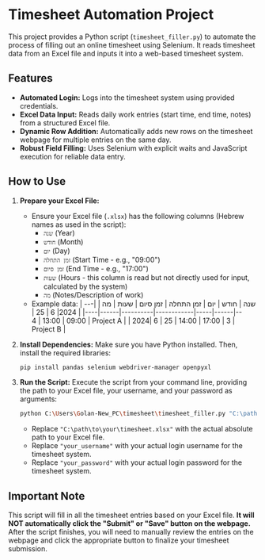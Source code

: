 # Timesheet Automation Project

This project provides a Python script (`timesheet_filler.py`) to automate the process of filling out an online timesheet using Selenium. It reads timesheet data from an Excel file and inputs it into a web-based timesheet system.

## Features

*   **Automated Login:** Logs into the timesheet system using provided credentials.
*   **Excel Data Input:** Reads daily work entries (start time, end time, notes) from a structured Excel file.
*   **Dynamic Row Addition:** Automatically adds new rows on the timesheet webpage for multiple entries on the same day.
*   **Robust Field Filling:** Uses Selenium with explicit waits and JavaScript execution for reliable data entry.

## How to Use

1.  **Prepare your Excel File:**
    *   Ensure your Excel file (`.xlsx`) has the following columns (Hebrew names as used in the script):
        *   `שנה` (Year)
        *   `חודש` (Month)
        *   `יום` (Day)
        *   `זמן התחלה` (Start Time - e.g., "09:00")
        *   `זמן סיום` (End Time - e.g., "17:00")
        *   `שעות` (Hours - this column is read but not directly used for input, calculated by the system)
        *   `מה` (Notes/Description of work)
    *   Example data:
        | שנה | חודש | יום | זמן התחלה | זמן סיום | שעות | מה |
        |-----|------|-----|------------|----------|------|----|
        | 2024| 6    | 25  | 09:00      | 13:00    | 4    | Project A |
        | 2024| 6    | 25  | 14:00      | 17:00    | 3    | Project B |

2.  **Install Dependencies:**
    Make sure you have Python installed. Then, install the required libraries:
    ```bash
    pip install pandas selenium webdriver-manager openpyxl
    ```

3.  **Run the Script:**
    Execute the script from your command line, providing the path to your Excel file, your username, and your password as arguments:

    ```bash
    python C:\Users\Golan-New_PC\timesheet\timesheet_filler.py "C:\path\to\your\timesheet.xlsx" "your_username" "your_password"
    ```
    *   Replace `"C:\path\to\your\timesheet.xlsx"` with the actual absolute path to your Excel file.
    *   Replace `"your_username"` with your actual login username for the timesheet system.
    *   Replace `"your_password"` with your actual login password for the timesheet system.

## Important Note

This script will fill in all the timesheet entries based on your Excel file. **It will NOT automatically click the "Submit" or "Save" button on the webpage.** After the script finishes, you will need to manually review the entries on the webpage and click the appropriate button to finalize your timesheet submission.

```
